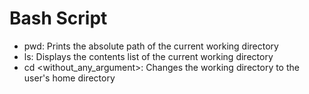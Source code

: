 # Bash Script

- pwd: Prints the absolute path of the current working directory
- ls: Displays the contents list of the current working directory
- cd <without_any_argument>: Changes the working directory to the user's home directory
